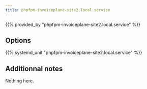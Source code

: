 ```yaml
---
title: phpfpm-invoiceplane-site2.local.service
---
```


{{% provided_by "phpfpm-invoiceplane-site2.local.service" %}}

## Options

{{% systemd_unit "phpfpm-invoiceplane-site2.local.service" %}}

## Additionnal notes

Nothing here.